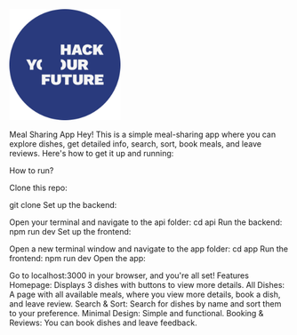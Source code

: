<img src="./images/hyf.svg" alt="image" width="200px" height="200px">

Meal Sharing App
Hey! This is a simple meal-sharing app where you can explore dishes, get detailed info, search, sort, book meals, and leave reviews. Here's how to get it up and running:

How to run?

Clone this repo:

git clone <repo-link>
Set up the backend:

Open your terminal and navigate to the api folder:
cd api
Run the backend:
npm run dev
Set up the frontend:

Open a new terminal window and navigate to the app folder:
cd app
Run the frontend:
npm run dev
Open the app:

Go to localhost:3000 in your browser, and you're all set!
Features
Homepage: Displays 3 dishes with buttons to view more details.
All Dishes: A page with all available meals, where you  view more details, book a dish, and leave review.
Search & Sort: Search for dishes by name and sort them to your preference.
Minimal Design: Simple and functional.
Booking & Reviews: You can book dishes and leave feedback.

